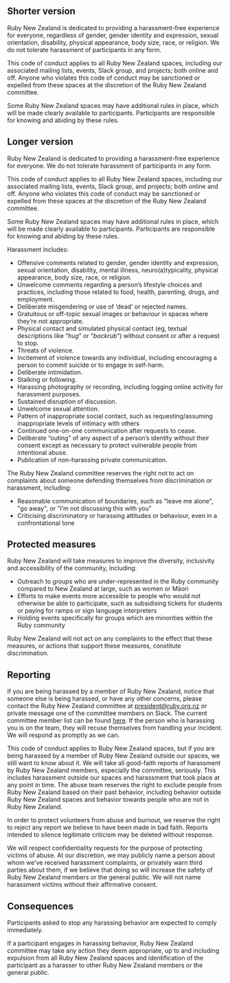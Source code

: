 ## Shorter version

Ruby New Zealand is dedicated to providing a harassment-free experience for everyone, regardless of gender, gender identity and expression, sexual orientation, disability, physical appearance, body size, race, or religion. We do not tolerate harassment of participants in any form.

This code of conduct applies to all Ruby New Zealand spaces, including our associated mailing lists, events, Slack group, and projects; both online and off. Anyone who violates this code of conduct may be sanctioned or expelled from these spaces at the discretion of the Ruby New Zealand committee.

Some Ruby New Zealand spaces may have additional rules in place, which will be made clearly available to participants. Participants are responsible for knowing and abiding by these rules.

## Longer version

Ruby New Zealand is dedicated to providing a harassment-free experience for everyone. We do not tolerate harassment of participants in any form.

This code of conduct applies to all Ruby New Zealand spaces, including our associated mailing lists, events, Slack group, and projects; both online and off. Anyone who violates this code of conduct may be sanctioned or expelled from these spaces at the discretion of the Ruby New Zealand committee.

Some Ruby New Zealand spaces may have additional rules in place, which will be made clearly available to participants. Participants are responsible for knowing and abiding by these rules.

Harassment includes:

* Offensive comments related to gender, gender identity and expression, sexual orientation, disability, mental illness, neuro(a)typicality, physical appearance, body size, race, or religion.
* Unwelcome comments regarding a person’s lifestyle choices and practices, including those related to food, health, parenting, drugs, and employment.
* Deliberate misgendering or use of ‘dead’ or rejected names.
* Gratuitous or off-topic sexual images or behaviour in spaces where they’re not appropriate.
* Physical contact and simulated physical contact (eg, textual descriptions like “*hug*” or “*backrub*”) without consent or after a request to stop.
* Threats of violence.
* Incitement of violence towards any individual, including encouraging a person to commit suicide or to engage in self-harm.
* Deliberate intimidation.
* Stalking or following.
* Harassing photography or recording, including logging online activity for harassment purposes.
* Sustained disruption of discussion.
* Unwelcome sexual attention.
* Pattern of inappropriate social contact, such as requesting/assuming inappropriate levels of intimacy with others
* Continued one-on-one communication after requests to cease.
* Deliberate “outing” of any aspect of a person’s identity without their consent except as necessary to protect vulnerable people from intentional abuse.
* Publication of non-harassing private communication. 

The Ruby New Zealand committee reserves the right not to act on complaints about someone defending themselves from discrimination or harassment, including:

* Reasonable communication of boundaries, such as "leave me alone", "go away", or "I’m not discussing this with you"
* Criticising discriminatory or harassing attitudes or behaviour, even in a confrontational tone

## Protected measures

Ruby New Zealand will take measures to improve the diversity, inclusivity and accessibility of the community, including:

* Outreach to groups who are under-represented in the Ruby community compared to New Zealand at large, such as women or Māori
* Efforts to make events more accessible to people who would not otherwise be able to participate, such as subsidising tickets for students or paying for ramps or sign language interpreters
* Holding events specifically for groups which are minorities within the Ruby community

Ruby New Zealand will not act on any complaints to the effect that these measures, or actions that support these measures, constitute discrimination.

## Reporting

If you are being harassed by a member of Ruby New Zealand, notice that someone else is being harassed, or have any other concerns, please contact the Ruby New Zealand committee at president@ruby.org.nz or private message one of the committee members on Slack. The current committee member list can be found [here](http://ruby.nz/). If the person who is harassing you is on the team, they will recuse themselves from handling your incident. We will respond as promptly as we can.

This code of conduct applies to Ruby New Zealand spaces, but if you are being harassed by a member of Ruby New Zealand outside our spaces, we still want to know about it. We will take all good-faith reports of harassment by Ruby New Zealand members, especially the committee, seriously. This includes harassment outside our spaces and harassment that took place at any point in time. The abuse team reserves the right to exclude people from Ruby New Zealand based on their past behavior, including behavior outside Ruby New Zealand spaces and behavior towards people who are not in Ruby New Zealand.

In order to protect volunteers from abuse and burnout, we reserve the right to reject any report we believe to have been made in bad faith. Reports intended to silence legitimate criticism may be deleted without response.

We will respect confidentiality requests for the purpose of protecting victims of abuse. At our discretion, we may publicly name a person about whom we’ve received harassment complaints, or privately warn third parties about them, if we believe that doing so will increase the safety of Ruby New Zealand members or the general public. We will not name harassment victims without their affirmative consent.

## Consequences

Participants asked to stop any harassing behavior are expected to comply immediately.

If a participant engages in harassing behavior, Ruby New Zealand committee may take any action they deem appropriate, up to and including expulsion from all Ruby New Zealand spaces and identification of the participant as a harasser to other Ruby New Zealand members or the general public. 
